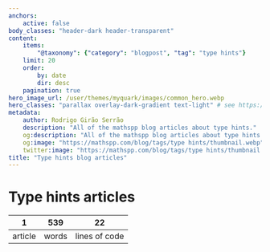 ```yaml
---
anchors:
    active: false
body_classes: "header-dark header-transparent"
content:
    items:
        "@taxonomy": {"category": "blogpost", "tag": "type hints"}
    limit: 20
    order:
        by: date
        dir: desc
    pagination: true
hero_image_url: /user/themes/myquark/images/common_hero.webp
hero_classes: "parallax overlay-dark-gradient text-light" # see https://demo.getgrav.org/blog-skeleton/blog/hero-classes
metadata:
    author: Rodrigo Girão Serrão
    description: "All of the mathspp blog articles about type hints."
    og:description: "All of the mathspp blog articles about type hints."
    og:image: "https://mathspp.com/blog/tags/type hints/thumbnail.webp"
    twitter:image: "https://mathspp.com/blog/tags/type hints/thumbnail.webp"
title: "Type hints blog articles"
---
```


# Type hints articles


<table class="stats-table">
    <thead>
        <tr>
            <th style="text-align: center;">1</th>
            <th style="text-align: center;">539</th>
            <th style="text-align: center;">22</th>
        </tr>
    </thead>
    <tbody>
        <tr>
            <td style="text-align: center;">article</td>
            <td style="text-align: center;">words</td>
            <td style="text-align: center;">lines of code</td>
        </tr>
    </tbody>
</table>